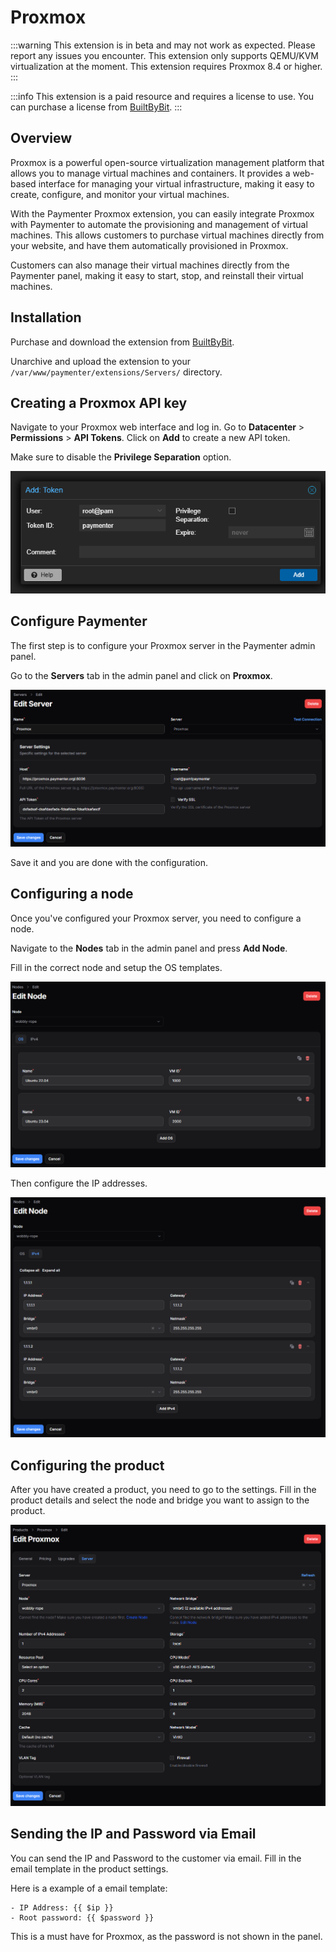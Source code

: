 # Proxmox


:::warning
This extension is in beta and may not work as expected. Please report any issues you encounter.
This extension only supports QEMU/KVM virtualization at the moment.
This extension requires Proxmox 8.4 or higher.
:::

:::info
This extension is a paid resource and requires a license to use. You can purchase a license from [BuiltByBit](https://builtbybit.com/resources/paymenter-proxmox.66657).
:::

## Overview
Proxmox is a powerful open-source virtualization management platform that allows you to manage virtual machines and containers. It provides a web-based interface for managing your virtual infrastructure, making it easy to create, configure, and monitor your virtual machines.

With the Paymenter Proxmox extension, you can easily integrate Proxmox with Paymenter to automate the provisioning and management of virtual machines. This allows customers to purchase virtual machines directly from your website, and have them automatically provisioned in Proxmox. 

Customers can also manage their virtual machines directly from the Paymenter panel, making it easy to start, stop, and reinstall their virtual machines.

## Installation

Purchase and download the extension from [BuiltByBit](https://builtbybit.com/resources/paymenter-proxmox.66657).

Unarchive and upload the extension to your `/var/www/paymenter/extensions/Servers/` directory.

## Creating a Proxmox API key

Navigate to your Proxmox web interface and log in.
Go to **Datacenter** > **Permissions** > **API Tokens**.
Click on **Add** to create a new API token.

Make sure to disable the **Privilege Separation** option.

![image](/assets/images/extensions/proxmox/api_key.png)


## Configure Paymenter

The first step is to configure your Proxmox server in the Paymenter admin panel.

Go to the **Servers** tab in the admin panel and click on **Proxmox**.

![image](/assets/images/extensions/proxmox/server_settings.png)

Save it and you are done with the configuration.


## Configuring a node
Once you've configured your Proxmox server, you need to configure a node. 

Navigate to the **Nodes** tab in the admin panel and press **Add Node**.

Fill in the correct node and setup the OS templates.

![image](/assets/images/extensions/proxmox/node_1.png)

Then configure the IP addresses.

![image](/assets/images/extensions/proxmox/node_2.png)

## Configuring the product

After you have created a product, you need to go to the settings.
Fill in the product details and select the node and bridge you want to assign to the product.

![image](/assets/images/extensions/proxmox/product.png)



## Sending the IP and Password via Email

You can send the IP and Password to the customer via email. Fill in the email template in the product settings.

Here is a example of a email template:

```blade
- IP Address: {{ $ip }}
- Root password: {{ $password }}
```

This is a must have for Proxmox, as the password is not shown in the panel.

